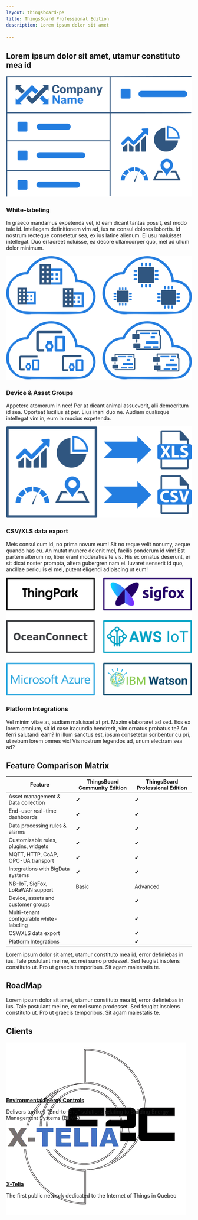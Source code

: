 ```yaml
---
layout: thingsboard-pe
title: ThingsBoard Professional Edition
description: Lorem ipsum dolor sit amet

---
```


## Lorem ipsum dolor sit amet, utamur constituto mea id

<section id="pe-features" class="oceanNodes">
    <main>
        <div class="image-wrapper"><img src="/images/pe/white-labeling.svg"></div>
        <div class="content">
            <h3>White-labeling</h3>
            <p>In graeco mandamus expetenda vel, id eam dicant tantas possit, est modo tale id. Intellegam definitionem vim ad, ius ne consul dolores lobortis. Id nostrum recteque consetetur sea, ex ius latine alienum. Ei usu maluisset intellegat. Duo ei laoreet noluisse, ea decore ullamcorper quo, mel ad ullum dolor minimum.</p>
        </div>
    </main>
    <main>
        <div class="image-wrapper"><img src="/images/pe/device-asset-groups.svg"></div>
        <div class="content">
            <h3>Device & Asset Groups</h3>
            <p>Appetere atomorum in nec! Per at dicant animal assueverit, alii democritum id sea. Oporteat lucilius at per. Eius inani duo ne. Audiam qualisque intellegat vim in, eum in mucius expetenda.</p>
        </div>
    </main>
    <main>
        <div class="image-wrapper"><img src="/images/pe/csv-xls-data-export.svg"></div>
        <div class="content">
            <h3>CSV/XLS data export</h3>
            <p>Meis consul cum id, no prima novum eum! Sit no reque velit nonumy, aeque quando has eu. An mutat munere delenit mel, facilis ponderum id vim! Est partem alterum no, liber erant moderatius te vis. His ex ornatus deserunt, ei sit dicat noster prompta, altera gubergren nam ei. Iuvaret senserit id quo, ancillae periculis ei mel, putent eligendi adipiscing ut eum!</p>
        </div>
    </main>
    <main>
        <div class="image-wrapper"><img src="/images/pe/platform-integrations.svg"></div>
        <div class="content">
            <h3>Platform Integrations</h3>
            <p>Vel minim vitae at, audiam maluisset at pri. Mazim elaboraret ad sed. Eos ex lorem omnium, sit id case iracundia hendrerit, vim ornatus probatus te? An ferri salutandi eam? In illum sanctus est, ipsum consetetur scribentur cu pri, ut rebum lorem omnes vix! Vis nostrum legendos ad, unum electram sea ad?</p>
        </div>
    </main>
</section>

## Feature Comparison Matrix

<table id="feature-comparison">
    <thead>
        <tr>
            <th>Feature</th>
            <th>ThingsBoard Community Edition</th>
            <th>ThingsBoard Professional Edition</th>
        </tr>
    </thead>
    <tbody>
        <tr>
            <td>Asset management & Data collection</td>
            <td>✔</td>
            <td>✔</td>
        </tr>
        <tr>
            <td>End-user real-time dashboards</td>
            <td>✔</td>
            <td>✔</td>
        </tr>
        <tr>
            <td>Data processing rules & alarms</td>
            <td>✔</td>
            <td>✔</td>
        </tr>
        <tr>
            <td>Customizable rules, plugins, widgets</td>
            <td>✔</td>
            <td>✔</td>
        </tr>
        <tr>
            <td>MQTT, HTTP, CoAP, OPC-UA transport</td>
            <td>✔</td>
            <td>✔</td>
        </tr>
        <tr>
            <td>Integrations with BigData systems</td>
            <td>✔</td>
            <td>✔</td>
        </tr>
        <tr>
            <td>NB-IoT, SigFox, LoRaWAN support</td>
            <td>Basic</td>
            <td>Advanced</td>
        </tr>
        <tr>
            <td>Device, assets and customer groups</td>
            <td></td>
            <td>✔</td>
        </tr>
        <tr>
            <td>Multi-tenant configurable white-labeling</td>
            <td></td>
            <td>✔</td>
        </tr>
        <tr>
            <td>CSV/XLS data export</td>
            <td></td>
            <td>✔</td>
        </tr>
        <tr>
            <td>Platform Integrations</td>
            <td></td>
            <td>✔</td>
        </tr>
    </tbody>
</table>            
            
Lorem ipsum dolor sit amet, utamur constituto mea id, error definiebas in ius. Tale postulant mei ne, ex mei sumo prodesset. Sed feugiat insolens constituto ut. Pro ut graecis temporibus. Sit agam maiestatis te.

## RoadMap

Lorem ipsum dolor sit amet, utamur constituto mea id, error definiebas in ius. Tale postulant mei ne, ex mei sumo prodesset. Sed feugiat insolens constituto ut. Pro ut graecis temporibus. Sit agam maiestatis te.

## Clients

<div id="pe-customers">
    <div class="customer-block">
        <a href="/industries/smart-energy#environmental-energy-controls">
            <span>
                <div class="customer-logo" style="height:134px">
                    <img width="" src="/images/customers/e2c.png" alt="Environmental Energy Controls">
                 </div>
                 <p><strong>Environmental Energy Controls</strong></p>
            </span>
        </a>
        <p>Delivers turnkey "End-to-End" solutions relating to Building Energy Management Systems (BEMS)</p>
    </div>
    <div class="customer-block">
        <a href="/industries/smart-city#x-telia">
            <span>
                <div class="customer-logo" style="height:134px">
                    <img width="" src="/images/customers/x-telia.png" alt="X-Telia">
                 </div>
                 <p><strong>X-Telia</strong></p>
            </span>
        </a>
        <p>The first public network dedicated to the Internet of Things in Quebec</p>
    </div>
</div>    

